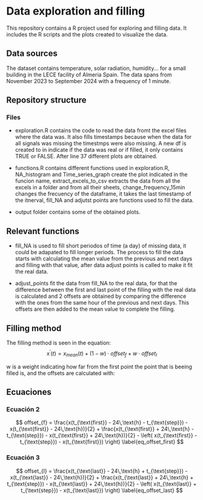 # Data exploration and filling

This repository contains a R project used for exploring and filling data. It includes the R scripts and the plots created to visualize the data.

## Data sources

The dataset contains temperature, solar radiation, humidity... for a small building in the LECE facility of Almeria Spain. The data spans from November 2023 to September 2024 with a frequency of 1 minute.

## Repository structure

### Files 

- exploration.R contains the code to read the data fromt the excel files where the data was. It also fills timestamps because when the data for all signals was missing the timestmps were also missing. A new df is created to in
  indicate if the data was real or if filled, it only contains TRUE or FALSE. After line 37 different plots are obtained.
  
- functions.R contains different functions used in exploration.R, NA_histogram and Time_series_graph create the plot indicated in the funcion name, extract_excels_to_csv extracts the data from all the excels in a folder and from all their sheets, change_frequency_15min changes the frecuency of the dataframe, it takes the last timestamp of the itnerval, fill_NA and adjutst points are functions used to fill the data.

- output folder contains some of the obtained plots.

## Relevant functions

- fill_NA is used to fill short periodos of time (a day) of missing data, it could be adapated to fill longer periods. The process to fill the data starts with calculating the mean value from the previous and next days and filling with that value, after data adjust points is called to make it fit the real data.

- adjust_points fit the data from fill_NA to the real data, for that the difference between the first and last point of the filling with the real data is calculated and 2 offsets are obtained by comparing the difference with the ones from the same hour of the previous and next days. This offsets are then added to the mean value to complete the filling.

## Filling method

The filling method is seen in the equation:
$$
x^{\prime}(t) = x_{mean}(t) + (1-w) \cdot offset_{f} + w \cdot offset_{l}
\label{eq_fill}
$$

w is a weight indicating how far from the first point the point that is beeing filled is, and the offsets are calculated with:

## Ecuaciones

### Ecuación 2
$$
offset_{f} = \frac{x(t_{\text{first}} - 24\,\text{h} - t_{\text{step}}) - x(t_{\text{first}} - 24\,\text{h})}{2} + \frac{x(t_{\text{first}} + 24\,\text{h} - t_{\text{step}}) - x(t_{\text{first}} + 24\,\text{h})}{2} - \left( x(t_{\text{first}} - t_{\text{step}}) - x(t_{\text{first}}) \right) \label{eq_offset_first}
$$

### Ecuación 3
$$
offset_{l} = \frac{x(t_{\text{last}} - 24\,\text{h} + t_{\text{step}}) - x(t_{\text{last}} - 24\,\text{h})}{2} + \frac{x(t_{\text{last}} + 24\,\text{h} + t_{\text{step}}) - x(t_{\text{last}} + 24\,\text{h})}{2} - \left( x(t_{\text{last}} + t_{\text{step}}) - x(t_{\text{last}}) \right) \label{eq_offset_last}
$$



